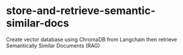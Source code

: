 # store-and-retrieve-semantic-similar-docs
Create vector database using ChromaDB from Langchain then retrieve Semantically Similar Documents (RAG)
